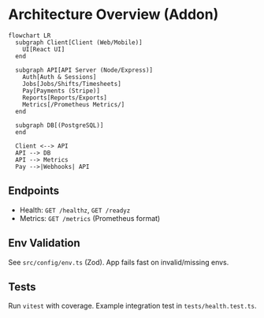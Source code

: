 # Architecture Overview (Addon)

```mermaid
flowchart LR
  subgraph Client[Client (Web/Mobile)]
    UI[React UI]
  end

  subgraph API[API Server (Node/Express)]
    Auth[Auth & Sessions]
    Jobs[Jobs/Shifts/Timesheets]
    Pay[Payments (Stripe)]
    Reports[Reports/Exports]
    Metrics[/Prometheus Metrics/]
  end

  subgraph DB[(PostgreSQL)]
  end

  Client <--> API
  API --> DB
  API --> Metrics
  Pay -->|Webhooks| API
```

## Endpoints
- Health: `GET /healthz`, `GET /readyz`
- Metrics: `GET /metrics` (Prometheus format)

## Env Validation
See `src/config/env.ts` (Zod). App fails fast on invalid/missing envs.

## Tests
Run `vitest` with coverage. Example integration test in `tests/health.test.ts`.
